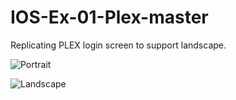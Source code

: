 # IOS-Ex-01-Plex-master

Replicating PLEX login screen to support landscape.


![Portrait](https://imgur.com/jKrBZPE.jpg)

![Landscape](https://imgur.com/ml956ax.jpg)
